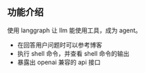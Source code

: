 ## 功能介绍

使用 langgraph 让 llm 能使用工具，成为 agent。

- 在回答用户问题时可以参考博客
- 执行 shell 命令，并查看 shell 命令的输出
- 暴露出 openai 兼容的 api 接口
